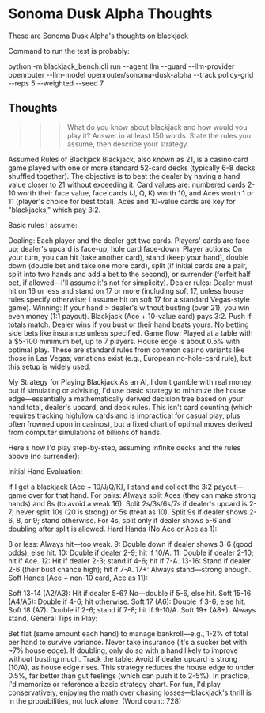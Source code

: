 # Sonoma Dusk Alpha Thoughts

These are Sonoma Dusk Alpha's thoughts on blackjack

Command to run the test is probably:

python -m blackjack_bench.cli run --agent llm --guard --llm-provider openrouter --llm-model openrouter/sonoma-dusk-alpha --track policy-grid --reps 5 --weighted --seed 7

## Thoughts

>>> What do you know about blackjack and how would you play it? Answer in at least 150 words. State the rules you assume, then describe your strategy.

Assumed Rules of Blackjack
Blackjack, also known as 21, is a casino card game played with one or more standard 52-card decks (typically 6-8 decks shuffled together). The objective is to beat the dealer by having a hand value closer to 21 without exceeding it. Card values are: numbered cards 2-10 worth their face value, face cards (J, Q, K) worth 10, and Aces worth 1 or 11 (player's choice for best total). Aces and 10-value cards are key for "blackjacks," which pay 3:2.

Basic rules I assume:

Dealing: Each player and the dealer get two cards. Players' cards are face-up; dealer's upcard is face-up, hole card face-down.
Player actions: On your turn, you can hit (take another card), stand (keep your hand), double down (double bet and take one more card), split (if initial cards are a pair, split into two hands and add a bet to the second), or surrender (forfeit half bet, if allowed—I'll assume it's not for simplicity).
Dealer rules: Dealer must hit on 16 or less and stand on 17 or more (including soft 17, unless house rules specify otherwise; I assume hit on soft 17 for a standard Vegas-style game).
Winning: If your hand > dealer's without busting (over 21), you win even money (1:1 payout). Blackjack (Ace + 10-value card) pays 3:2. Push if totals match. Dealer wins if you bust or their hand beats yours. No betting side bets like insurance unless specified.
Game flow: Played at a table with a $5-100 minimum bet, up to 7 players. House edge is about 0.5% with optimal play.
These are standard rules from common casino variants like those in Las Vegas; variations exist (e.g., European no-hole-card rule), but this setup is widely used.

My Strategy for Playing Blackjack
As an AI, I don't gamble with real money, but if simulating or advising, I'd use basic strategy to minimize the house edge—essentially a mathematically derived decision tree based on your hand total, dealer's upcard, and deck rules. This isn't card counting (which requires tracking high/low cards and is impractical for casual play, plus often frowned upon in casinos), but a fixed chart of optimal moves derived from computer simulations of billions of hands.

Here's how I'd play step-by-step, assuming infinite decks and the rules above (no surrender):

Initial Hand Evaluation:

If I get a blackjack (Ace + 10/J/Q/K), I stand and collect the 3:2 payout—game over for that hand.
For pairs: Always split Aces (they can make strong hands) and 8s (to avoid a weak 16). Split 2s/3s/6s/7s if dealer's upcard is 2-7; never split 10s (20 is strong) or 5s (treat as 10). Split 9s if dealer shows 2-6, 8, or 9; stand otherwise. For 4s, split only if dealer shows 5-6 and doubling after split is allowed.
Hard Hands (No Ace or Ace as 1):

8 or less: Always hit—too weak.
9: Double down if dealer shows 3-6 (good odds); else hit.
10: Double if dealer 2-9; hit if 10/A.
11: Double if dealer 2-10; hit if Ace.
12: Hit if dealer 2-3; stand if 4-6; hit if 7-A.
13-16: Stand if dealer 2-6 (their bust chance high); hit if 7-A.
17+: Always stand—strong enough.
Soft Hands (Ace + non-10 card, Ace as 11):

Soft 13-14 (A2/A3): Hit if dealer 5-6? No—double if 5-6, else hit.
Soft 15-16 (A4/A5): Double if 4-6; hit otherwise.
Soft 17 (A6): Double if 3-6; else hit.
Soft 18 (A7): Double if 2-6; stand if 7-8; hit if 9-10/A.
Soft 19+ (A8+): Always stand.
General Tips in Play:

Bet flat (same amount each hand) to manage bankroll—e.g., 1-2% of total per hand to survive variance.
Never take insurance (it's a sucker bet with ~7% house edge).
If doubling, only do so with a hand likely to improve without busting much.
Track the table: Avoid if dealer upcard is strong (10/A), as house edge rises.
This strategy reduces the house edge to under 0.5%, far better than gut feelings (which can push it to 2-5%). In practice, I'd memorize or reference a basic strategy chart. For fun, I'd play conservatively, enjoying the math over chasing losses—blackjack's thrill is in the probabilities, not luck alone. (Word count: 728)
